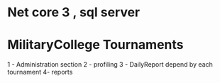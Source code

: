 # Net core 3 , sql server  
# MilitaryCollege Tournaments
1 - Administration section 
2 - profiling 
3 - DailyReport depend by each tournament
4- reports 
